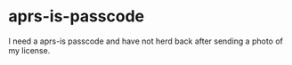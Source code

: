 aprs-is-passcode
================

I need a aprs-is passcode and have not herd back after sending a photo of my license.
